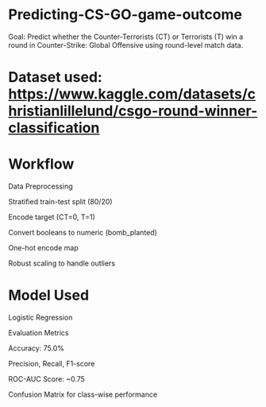 # Predicting-CS-GO-game-outcome

Goal: Predict whether the Counter-Terrorists (CT) or Terrorists (T) win a round in Counter-Strike: Global Offensive using round-level match data.

# Dataset used: https://www.kaggle.com/datasets/christianlillelund/csgo-round-winner-classification

# Workflow
Data Preprocessing

Stratified train-test split (80/20)

Encode target (CT=0, T=1)

Convert booleans to numeric (bomb_planted)

One-hot encode map

Robust scaling to handle outliers

# Model Used

Logistic Regression

Evaluation Metrics

Accuracy: 75.0%

Precision, Recall, F1-score

ROC-AUC Score: ~0.75

Confusion Matrix for class-wise performance
